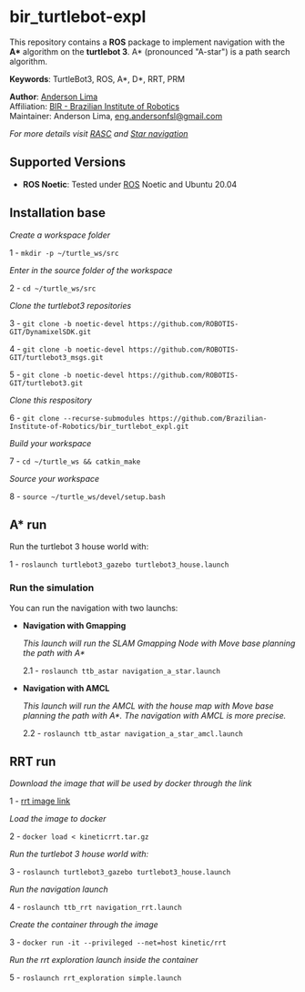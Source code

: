 # bir_turtlebot-expl

This repository contains a **ROS** package to implement navigation with the  **A\*** algorithm on the **turtlebot 3**. A* (pronounced "A-star") is a path search algorithm.

**Keywords**: TurtleBot3, ROS, A*, D*, RRT, PRM

**Author**: [Anderson Lima](https://github.com/aldenpower)<br />
Affiliation: [BIR - Brazilian Institute of Robotics](https://github.comBrazilian-Institute-of-Robotics) <br />
Maintainer: Anderson Lima, eng.andersonfsl@gmail.com

_For more details visit [RASC](https://www.braziliansinrobotics.com/) and [Star navigation](https://www.braziliansinrobotics.com/2021-12-10-turtlebot3-astar-navigation/)_


## Supported Versions
- **ROS Noetic**: Tested under [ROS](https://www.ros.org/) Noetic and Ubuntu 20.04

## Installation base

_Create a workspace folder_

1 - `mkdir -p ~/turtle_ws/src`

_Enter in the source folder of the workspace_

2 - `cd ~/turtle_ws/src`

_Clone the turtlebot3 repositories_

3 - `git clone -b noetic-devel https://github.com/ROBOTIS-GIT/DynamixelSDK.git`

4 - `git clone -b noetic-devel https://github.com/ROBOTIS-GIT/turtlebot3_msgs.git`

5 - `git clone -b noetic-devel https://github.com/ROBOTIS-GIT/turtlebot3.git`

_Clone this respository_

6 - `git clone --recurse-submodules https://github.com/Brazilian-Institute-of-Robotics/bir_turtlebot_expl.git`

_Build your workspace_

7 - `cd ~/turtle_ws && catkin_make`

_Source your workspace_

8 - `source ~/turtle_ws/devel/setup.bash`


## A* run

Run the turtlebot 3 house world with: 

1 - `roslaunch turtlebot3_gazebo turtlebot3_house.launch`

### Run the simulation

You can run the navigation with two launchs:

- **Navigation with Gmapping**

    _This launch will run the SLAM Gmapping Node with Move base planning the path with A*_

    2.1 - `roslaunch ttb_astar navigation_a_star.launch`

- **Navigation with AMCL**

    _This launch will run the AMCL with the house map with Move base planning the path with A*. The navigation with AMCL is more precise._

    2.2 - `roslaunch ttb_astar navigation_a_star_amcl.launch`

## RRT run

_Download the image that will be used by docker through the link_

1 - [rrt image link](https://drive.google.com/file/d/19lIg9ob_BZekCTNvuxKBq69jxl-yBjjp/view?usp=sharing)

_Load the image to docker_

2 - `docker load < kineticrrt.tar.gz`

_Run the turtlebot 3 house world with:_

3 - `roslaunch turtlebot3_gazebo turtlebot3_house.launch`

_Run the navigation launch_

4 - `roslaunch ttb_rrt navigation_rrt.launch`

_Create the container through the image_

3 - `docker run -it --privileged --net=host kinetic/rrt`

_Run the rrt exploration launch inside the container_

5 - `roslaunch rrt_exploration simple.launch`